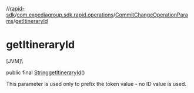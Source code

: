 //[rapid-sdk](../../../index.md)/[com.expediagroup.sdk.rapid.operations](../index.md)/[CommitChangeOperationParams](index.md)/[getItineraryId](get-itinerary-id.md)

# getItineraryId

[JVM]\

public final [String](https://docs.oracle.com/javase/8/docs/api/java/lang/String.html)[getItineraryId](get-itinerary-id.md)()

This parameter is used only to prefix the token value - no ID value is used.<br>
